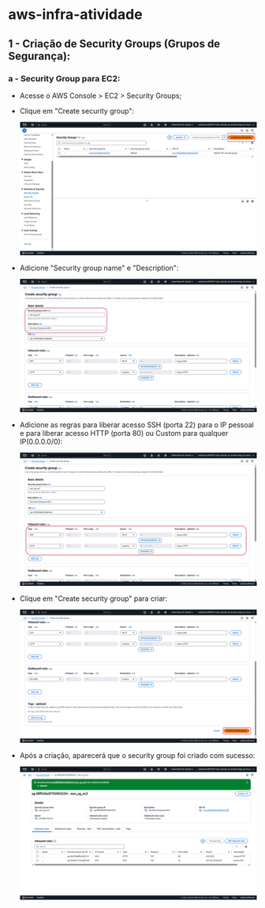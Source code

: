 # aws-infra-atividade

## 1 - Criação de Security Groups (Grupos de Segurança):

### a - Security Group para EC2:

* Acesse o AWS Console > EC2 > Security Groups;
* Clique em "Create security group":
  
  ![Security Group](imgs/security-groups/create_1.PNG)

* Adicione "Security group name" e "Description":

  ![Security Group](imgs/security-groups/namedescEC2.PNG)

* Adicione as regras para liberar acesso SSH (porta 22) para o IP pessoal e para liberar acesso HTTP (porta 80) ou Custom para qualquer IP(0.0.0.0/0):

   ![Security Group](imgs/security-groups/ssh_http.PNG)

* Clique em "Create security group" para criar:

  ![Security Group](imgs/security-groups/create_1_end.PNG)

* Após a criação, aparecerá que o security group foi criado com sucesso:

  ![Security Group](imgs/security-groups/sg_ec2_criado.png)
  
  

